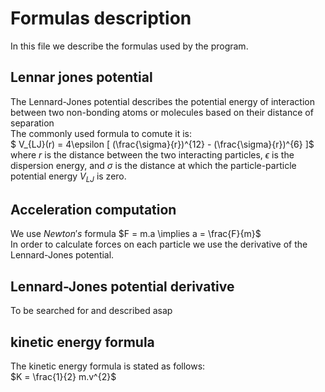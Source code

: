 # Formulas description

In this file we describe the formulas used by the program.

## Lennar jones potential
The Lennard-Jones potential describes the potential energy of interaction between two non-bonding atoms or molecules based on their distance of separation  
The commonly used formula to comute it is:  
$ V_{LJ}(r) =  4\epsilon [ (\frac{\sigma}{r})^{12} - (\frac{\sigma}{r})^{6} ]$  
where $r$ is the distance between the two interacting particles, $\epsilon$ is the dispersion energy, and $\sigma$ is the distance at which the particle-particle potential energy $V_{LJ}$ is zero.

## Acceleration computation
We use $Newton's$ formula $F = m.a \implies a = \frac{F}{m}$  
In order to calculate forces on  each particle we use the derivative of the Lennard-Jones potential.

## Lennard-Jones potential derivative
To be searched for and described asap

## kinetic energy formula
The kinetic energy formula is stated as follows:  
$K = \frac{1}{2} m.v^{2}$
